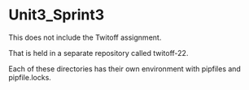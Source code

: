 # Unit3_Sprint3

This does not include the Twitoff assignment. 

That is held in a separate repository called twitoff-22.

Each of these directories has their own environment with pipfiles and pipfile.locks.
